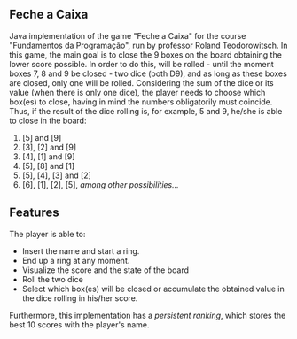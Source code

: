 ## Feche a Caixa

Java implementation of the game "Feche a Caixa" for the course "Fundamentos da Programação", run by professor Roland Teodorowitsch. In this game, the main goal is to close the 9 boxes on the board obtaining the lower score possible. In order to do this, will be rolled - until the moment boxes 7, 8 and 9 be closed - two dice (both D9), and as long as these boxes are closed, only one will be rolled. Considering the sum of the dice or its value (when there is only one dice), the player needs to choose which box(es) to close, having in mind the numbers obligatorily must coincide. Thus, if the result of the dice rolling is, for example, 5 and 9, he/she is able to close in the board:

1) [5] and [9]
2) [3], [2] and [9]
3) [4], [1] and [9]
4) [5], [8] and [1]
5) [5], [4], [3] and [2]
6) [6], [1], [2], [5], *among other possibilities...*


## Features
The player is able to:
* Insert the name and start a ring.
* End up a ring at any moment.
* Visualize the score and the state of the board
* Roll the two dice 
* Select which box(es) will be closed or accumulate the obtained value in the dice rolling in his/her score.

Furthermore, this implementation has a *persistent ranking*, which stores the best 10 scores with the player's name.
